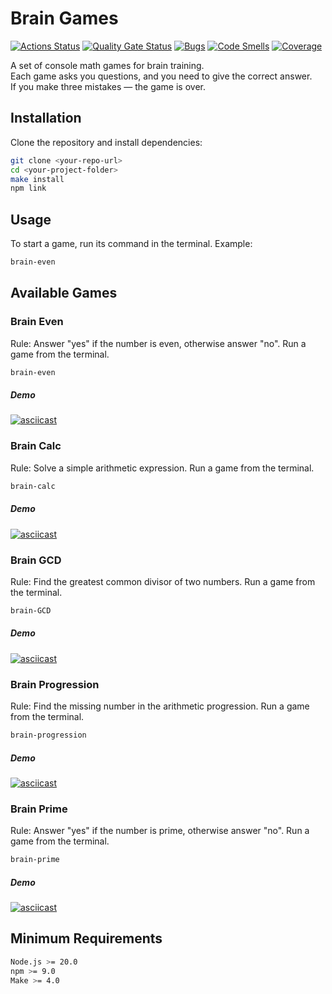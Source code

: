 # Brain Games

[![Actions Status](https://github.com/tsiun/frontend-project-44/actions/workflows/hexlet-check.yml/badge.svg)](https://github.com/tsiun/frontend-project-44/actions)
[![Quality Gate Status](https://sonarcloud.io/api/project_badges/measure?project=tsiun_frontend-project-44&metric=alert_status)](https://sonarcloud.io/summary/new_code?id=tsiun_frontend-project-44)
[![Bugs](https://sonarcloud.io/api/project_badges/measure?project=tsiun_frontend-project-44&metric=bugs)](https://sonarcloud.io/summary/new_code?id=tsiun_frontend-project-44)
[![Code Smells](https://sonarcloud.io/api/project_badges/measure?project=tsiun_frontend-project-44&metric=code_smells)](https://sonarcloud.io/summary/new_code?id=tsiun_frontend-project-44)
[![Coverage](https://sonarcloud.io/api/project_badges/measure?project=tsiun_frontend-project-44&metric=coverage)](https://sonarcloud.io/summary/new_code?id=tsiun_frontend-project-44)

A set of console math games for brain training.  
Each game asks you questions, and you need to give the correct answer.  
If you make three mistakes — the game is over.

## Installation

Clone the repository and install dependencies:

```bash
git clone <your-repo-url>
cd <your-project-folder>
make install
npm link
```

## Usage

To start a game, run its command in the terminal.
Example:

```bash
brain-even
```

## Available Games
### Brain Even
Rule: Answer "yes" if the number is even, otherwise answer "no".
Run a game from the terminal.

```bash
brain-even
```
##### Demo
[![asciicast](https://asciinema.org/a/736033.svg)](https://asciinema.org/a/736033)

### Brain Calc
Rule: Solve a simple arithmetic expression.
Run a game from the terminal.

```bash
brain-calc
```
##### Demo
[![asciicast](https://asciinema.org/a/736242.svg)](https://asciinema.org/a/736242)

### Brain GCD
Rule: Find the greatest common divisor of two numbers.
Run a game from the terminal.

```bash
brain-GCD
```
##### Demo
[![asciicast](https://asciinema.org/a/736449.svg)](https://asciinema.org/a/736449)

### Brain Progression
Rule: Find the missing number in the arithmetic progression.
Run a game from the terminal.

```bash
brain-progression
```
##### Demo
[![asciicast](https://asciinema.org/a/736812.svg)](https://asciinema.org/a/736812)

### Brain Prime
Rule: Answer "yes" if the number is prime, otherwise answer "no".
Run a game from the terminal.

```bash
brain-prime
```
##### Demo
[![asciicast](https://asciinema.org/a/737057.svg)](https://asciinema.org/a/737057)

## Minimum Requirements

```bash
Node.js >= 20.0
npm >= 9.0
Make >= 4.0
```